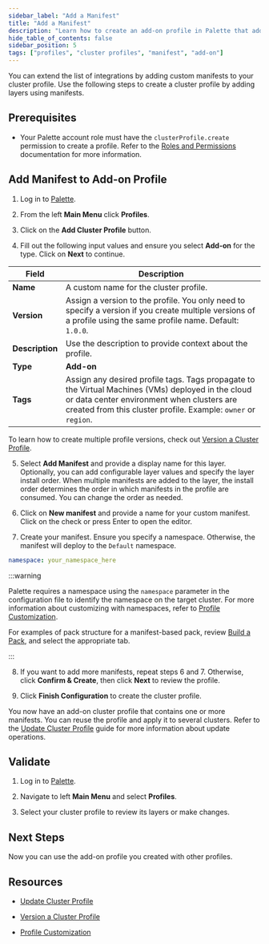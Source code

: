 ```yaml
---
sidebar_label: "Add a Manifest"
title: "Add a Manifest"
description: "Learn how to create an add-on profile in Palette that adds a manifest layer."
hide_table_of_contents: false
sidebar_position: 5
tags: ["profiles", "cluster profiles", "manifest", "add-on"]
---
```




You can extend the list of integrations by adding custom manifests to your cluster profile. Use the following steps to create a cluster profile by adding layers using manifests.


## Prerequisites

- Your Palette account role must have the `clusterProfile.create` permission to create a profile. Refer to the [Roles and Permissions](../../../../user-management/palette-rbac/project-scope-roles-permissions.md#cluster-profile-admin) documentation for more information.

## Add Manifest to Add-on Profile 

1. Log in to [Palette](https://console.spectrocloud.com/).

2. From the left **Main Menu** click **Profiles**.

3. Click on the **Add Cluster Profile** button. 

4. Fill out the following input values and ensure you select **Add-on** for the type. Click on **Next** to continue.

  | **Field** | **Description** |
  |-----------|-----------------|
  |**Name**| A custom name for the cluster profile. |
  |**Version**| Assign a version to the profile. You only need to specify a version if you create multiple versions of a profile using the same profile name. Default: `1.0.0`. |
  |**Description**| Use the description to provide context about the profile. |
  |**Type**| **Add-on** |
  |**Tags**| Assign any desired profile tags. Tags propagate to the Virtual Machines (VMs) deployed in the cloud or data center environment when clusters are created from this cluster profile. Example: `owner` or `region`.  |

  To learn how to create multiple profile versions, check out [Version a Cluster Profile](../../modify-cluster-profiles/version-cluster-profile.md).

5. Select **Add Manifest** and provide a display name for this layer. Optionally, you can add configurable layer values and specify the layer install order. When multiple manifests are added to the layer, the install order determines the order in which manifests in the profile are consumed. You can change the order as needed.

6. Click on **New manifest** and provide a name for your custom manifest. Click on the check or press Enter to open the editor. 

7. Create your manifest. Ensure you specify a namespace. Otherwise, the manifest will deploy to the `Default` namespace. 

  ```yaml
  namespace: your_namespace_here
  ```

  :::warning

  Palette requires a namespace using the `namespace` parameter in the configuration file to identify the namespace on the target cluster. For more information about customizing with namespaces, refer to [Profile Customization](../../../profile-customization.md).
    
  For examples of pack structure for a manifest-based pack, review [Build a Pack](../../../../registries-and-packs/deploy-pack.md#build-a-pack), and select the appropriate tab.

  ::: 

8. If you want to add more manifests, repeat steps 6 and 7. Otherwise, click **Confirm & Create**, then click **Next** to review the profile.

9. Click **Finish Configuration** to create the cluster profile.

You now have an add-on cluster profile that contains one or more manifests. You can reuse the profile and apply it to several clusters. Refer to the [Update Cluster Profile](../../modify-cluster-profiles/update-cluster-profile.md) guide for more information about update operations.


## Validate

1. Log in to [Palette](https://console.spectrocloud.com).

2.  Navigate to left **Main Menu** and select **Profiles**.

3. Select your cluster profile to review its layers or make changes.


## Next Steps

Now you can use the add-on profile you created with other profiles.

## Resources

- [Update Cluster Profile](../../modify-cluster-profiles/update-cluster-profile.md)

- [Version a Cluster Profile](../../modify-cluster-profiles/version-cluster-profile.md)

- [Profile Customization](../../../profile-customization.md)

